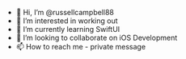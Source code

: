 - 👋 Hi, I’m @russellcampbell88
- 👀 I’m interested in working out
- 🌱 I’m currently learning SwiftUI
- 💞️ I’m looking to collaborate on iOS Development
- 📫 How to reach me - private message

<!---
russellcampbell88/russellcampbell88 is a ✨ special ✨ repository because its `README.md` (this file) appears on your GitHub profile.
You can click the Preview link to take a look at your changes.
--->
